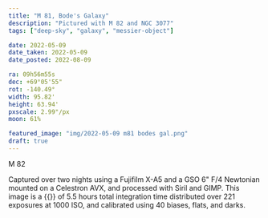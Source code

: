 ```yaml
---
title: "M 81, Bode's Galaxy"
description: "Pictured with M 82 and NGC 3077"
tags: ["deep-sky", "galaxy", "messier-object"]

date: 2022-05-09
date_taken: 2022-05-09
date_posted: 2022-08-09

ra: 09h56m55s
dec: +69°05'55"
rot: -140.49°
width: 95.82'
height: 63.94'
pxscale: 2.99"/px
moon: 61%

featured_image: "img/2022-05-09 m81 bodes gal.png"
draft: true
---
```


M 82

Captured over two nights using a Fujifilm X-A5 and a GSO 6" F/4 Newtonian mounted on a Celestron AVX, and processed with Siril and GIMP. This image is a {{<def stack />}} of 5.5 hours total integration time distributed over 221 exposures at 1000 ISO, and calibrated using 40 biases, flats, and darks.